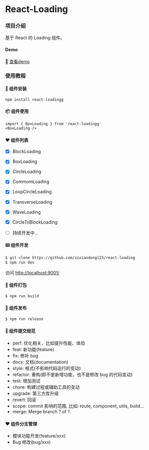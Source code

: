 # React-Loading

### 项目介绍

基于 React 的 Loading 组件。

#### Demo

  🎉 [查看demo](http://139.196.82.33:8080/iframe.html?id=demo--demo)

### 使用教程

#### 🎉 组件安装

```
npm install react-loadingg
```

#### 📦 组件使用

```
import { BoxLoading } from 'react-loadingg'
<BoxLoading />
```

#### ❤️  组件列表

- [x]  BlockLoading 
- [x]  BoxLoading
- [x]  CircleLoading
- [x]  CommomLoading
- [x]  LoopCircleLoading
- [x]  TransverseLoading
- [x]  WaveLoading
- [x]  CircleToBlockLoading
- [ ]  持续开发中...


####  ⌨️ 组件开发

```bash
$ git clone https://github.com/sixiaodong123/react-loading
$ npm run dev
```
访问 [http://localhost:9001/](http://localhost:9001/)

#### 🔨 组件打包

```bash
$ npm run build
```

#### 🎉 组件发布

```bash
$ npm run release
```

#### 🤝 组件提交规范

- perf: 优化相关，比如提升性能、体验
- feat: 新功能(feature)
- fix: 修补 bug
- docs: 文档(documentation)
- style: 格式(不影响代码运行的变动)
- refactor: 重构(即不是新增功能，也不是修改 bug 的代码变动)
- test: 增加测试
- chore: 构建过程或辅助工具的变动
- upgrade: 第三方库升级
- revert: 回滚
- scope: commit 影响的范围, 比如: route, component, utils, build...
- merge: Merge branch ? of ?.

#### ❤️ 组件分支管理

- 模块功能开发(feature/xxx)
- Bug 修改(bug/xxx)
